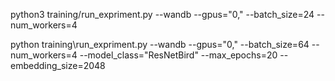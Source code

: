 python3 training/run_expriment.py --wandb --gpus="0," --batch_size=24  --num_workers=4

python training\run_expriment.py --wandb --gpus="0," --batch_size=64 --num_workers=4 --model_class="ResNetBird" --max_epochs=20 --embedding_size=2048